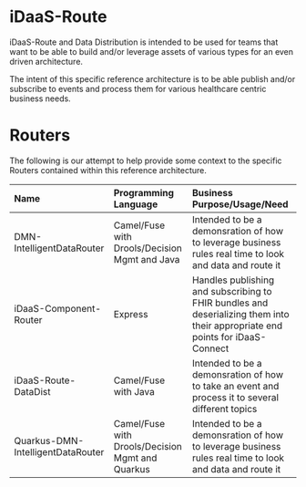 # iDaaS-Route
iDaaS-Route and Data Distribution is intended to be used for teams that want to be able to build and/or leverage 
assets of various types for an even driven architecture. 

The intent of this specific reference architecture is to be able publish and/or subscribe to events and process them for
various healthcare centric business needs.

# Routers
The following is our attempt to help provide some context to the specific Routers contained within this reference 
architecture.

|<b> Name | Programming Language | Business Purpose/Usage/Need |
| :---        | :----   | :--- |
|DMN-IntelligentDataRouter | Camel/Fuse with Drools/Decision Mgmt and Java| Intended to be a demonsration of how to leverage business rules real time to look and data and route it| 
|iDaaS-Component-Router | Express| Handles publishing and subscribing to FHIR bundles and deserializing them into their appropriate end points for iDaaS-Connect| 
|iDaaS-Route-DataDist | Camel/Fuse with Java| Intended to be a demonsration of how to take an event and process it to several different topics| 
|Quarkus-DMN-IntelligentDataRouter | Camel/Fuse with Drools/Decision Mgmt and Quarkus| Intended to be a demonsration of how to leverage business rules real time to look and data and route it| 
